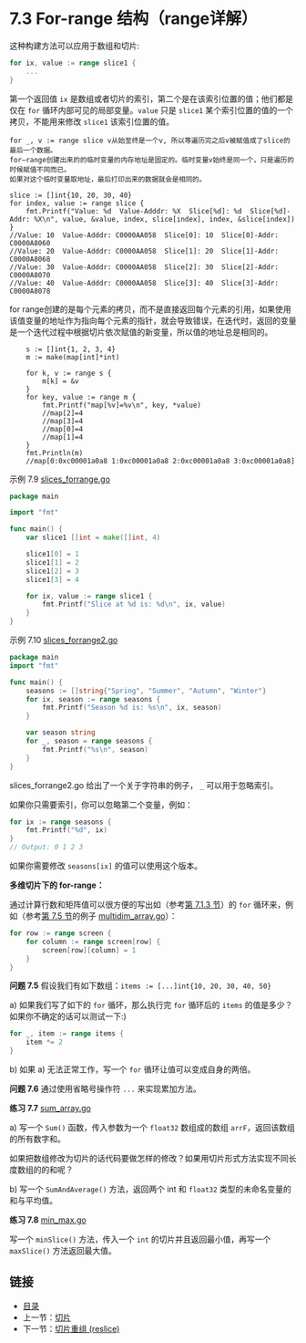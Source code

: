 # 7.3 For-range 结构（range详解）

这种构建方法可以应用于数组和切片:

```go
for ix, value := range slice1 {
	...
}
```

第一个返回值 `ix` 是数组或者切片的索引，第二个是在该索引位置的值；他们都是仅在 `for` 循环内部可见的局部变量。`value` 只是 `slice1` 某个索引位置的值的一个拷贝，不能用来修改 `slice1` 该索引位置的值。
```
for _, v := range slice v从始至终是一个v, 所以等遍历完之后v被赋值成了slice的最后一个数据。
for—range创建出来的的临时变量的内存地址是固定的。临时变量v始终是同一个，只是遍历的时候赋值不同而已。
如果对这个临时变量取地址，最后打印出来的数据就会是相同的。
```
```
slice := []int{10, 20, 30, 40}
for index, value := range slice {
	fmt.Printf("Value: %d  Value-Adddr: %X  Slice[%d]: %d  Slice[%d]-Addr: %X\n", value, &value, index, slice[index], index, &slice[index])
}
//Value: 10  Value-Adddr: C0000AA058  Slice[0]: 10  Slice[0]-Addr: C0000A8060
//Value: 20  Value-Adddr: C0000AA058  Slice[1]: 20  Slice[1]-Addr: C0000A8068
//Value: 30  Value-Adddr: C0000AA058  Slice[2]: 30  Slice[2]-Addr: C0000A8070
//Value: 40  Value-Adddr: C0000AA058  Slice[3]: 40  Slice[3]-Addr: C0000A8078
```
for range创建的是每个元素的拷贝，而不是直接返回每个元素的引用，如果使用该值变量的地址作为指向每个元素的指针，就会导致错误，在迭代时，返回的变量是一个迭代过程中根据切片依次赋值的新变量，所以值的地址总是相同的。
```
	s := []int{1, 2, 3, 4}
	m := make(map[int]*int)

	for k, v := range s {
		m[k] = &v
	}
	for key, value := range m {
		fmt.Printf("map[%v]=%v\n", key, *value)
		//map[2]=4
		//map[3]=4
		//map[0]=4
		//map[1]=4
	}
	fmt.Println(m)
	//map[0:0xc00001a0a8 1:0xc00001a0a8 2:0xc00001a0a8 3:0xc00001a0a8]
```
示例 7.9 [slices_forrange.go](examples/chapter_7/slices_forrange.go)

```go
package main

import "fmt"

func main() {
	var slice1 []int = make([]int, 4)

	slice1[0] = 1
	slice1[1] = 2
	slice1[2] = 3
	slice1[3] = 4

	for ix, value := range slice1 {
		fmt.Printf("Slice at %d is: %d\n", ix, value)
	}
}
```

示例 7.10 [slices_forrange2.go](examples/chapter_7/slices_forrange2.go)

```go
package main
import "fmt"

func main() {
	seasons := []string{"Spring", "Summer", "Autumn", "Winter"}
	for ix, season := range seasons {
		fmt.Printf("Season %d is: %s\n", ix, season)
	}

	var season string
	for _, season = range seasons {
		fmt.Printf("%s\n", season)
	}
}
```

slices_forrange2.go 给出了一个关于字符串的例子， `_` 可以用于忽略索引。

如果你只需要索引，你可以忽略第二个变量，例如：

```go
for ix := range seasons {
	fmt.Printf("%d", ix)
}
// Output: 0 1 2 3
```

如果你需要修改 `seasons[ix]` 的值可以使用这个版本。

**多维切片下的 for-range：**

通过计算行数和矩阵值可以很方便的写出如（参考[第 7.1.3 节](07.1.md)）的 `for` 循环来，例如（参考[第 7.5 节](07.5.md)的例子 [multidim_array.go](exercises/chapter_7/multidim_array.go)）：

```go
for row := range screen {
	for column := range screen[row] {
		screen[row][column] = 1
	}
}
```

**问题 7.5** 假设我们有如下数组：`items := [...]int{10, 20, 30, 40, 50}`

a) 如果我们写了如下的 `for` 循环，那么执行完 `for` 循环后的 `items` 的值是多少？如果你不确定的话可以测试一下:)

```go
for _, item := range items {
	item *= 2
}
```

b) 如果 a) 无法正常工作，写一个 `for` 循环让值可以变成自身的两倍。

**问题 7.6** 通过使用省略号操作符 `...` 来实现累加方法。

**练习 7.7** [sum_array.go](exercises/chapter_7/sum_array.go)

a) 写一个 `Sum()` 函数，传入参数为一个 `float32` 数组成的数组 `arrF`，返回该数组的所有数字和。

如果把数组修改为切片的话代码要做怎样的修改？如果用切片形式方法实现不同长度数组的的和呢？

b) 写一个 `SumAndAverage()` 方法，返回两个 int 和 `float32` 类型的未命名变量的和与平均值。

**练习 7.8** [min_max.go](exercises/chapter_7/min_max.go)

写一个 `minSlice()` 方法，传入一个 `int` 的切片并且返回最小值，再写一个 `maxSlice()` 方法返回最大值。

## 链接

- [目录](directory.md)
- 上一节：[切片](07.2.md)
- 下一节：[切片重组 (reslice)](07.4.md)

